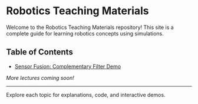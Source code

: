 # Robotics Teaching Materials

Welcome to the Robotics Teaching Materials repository! This site is a complete guide for learning robotics concepts using simulations.

## Table of Contents

- [Sensor Fusion: Complementary Filter Demo](sensor_fusion/README.md)

*More lectures coming soon!*

---

Explore each topic for explanations, code, and interactive demos.
